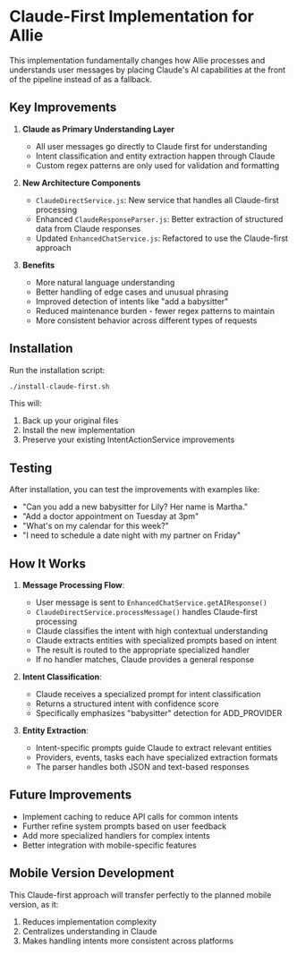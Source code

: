 # Claude-First Implementation for Allie

This implementation fundamentally changes how Allie processes and understands user messages by placing Claude's AI capabilities at the front of the pipeline instead of as a fallback.

## Key Improvements

1. **Claude as Primary Understanding Layer**
   - All user messages go directly to Claude first for understanding
   - Intent classification and entity extraction happen through Claude
   - Custom regex patterns are only used for validation and formatting

2. **New Architecture Components**
   - `ClaudeDirectService.js`: New service that handles all Claude-first processing
   - Enhanced `ClaudeResponseParser.js`: Better extraction of structured data from Claude responses
   - Updated `EnhancedChatService.js`: Refactored to use the Claude-first approach

3. **Benefits**
   - More natural language understanding
   - Better handling of edge cases and unusual phrasing
   - Improved detection of intents like "add a babysitter"
   - Reduced maintenance burden - fewer regex patterns to maintain
   - More consistent behavior across different types of requests

## Installation

Run the installation script:

```bash
./install-claude-first.sh
```

This will:
1. Back up your original files
2. Install the new implementation
3. Preserve your existing IntentActionService improvements

## Testing

After installation, you can test the improvements with examples like:

- "Can you add a new babysitter for Lily? Her name is Martha."
- "Add a doctor appointment on Tuesday at 3pm"
- "What's on my calendar for this week?"
- "I need to schedule a date night with my partner on Friday"

## How It Works

1. **Message Processing Flow**:
   - User message is sent to `EnhancedChatService.getAIResponse()`
   - `ClaudeDirectService.processMessage()` handles Claude-first processing
   - Claude classifies the intent with high contextual understanding
   - Claude extracts entities with specialized prompts based on intent
   - The result is routed to the appropriate specialized handler
   - If no handler matches, Claude provides a general response

2. **Intent Classification**:
   - Claude receives a specialized prompt for intent classification
   - Returns a structured intent with confidence score
   - Specifically emphasizes "babysitter" detection for ADD_PROVIDER

3. **Entity Extraction**:
   - Intent-specific prompts guide Claude to extract relevant entities
   - Providers, events, tasks each have specialized extraction formats
   - The parser handles both JSON and text-based responses

## Future Improvements

- Implement caching to reduce API calls for common intents
- Further refine system prompts based on user feedback
- Add more specialized handlers for complex intents
- Better integration with mobile-specific features

## Mobile Version Development

This Claude-first approach will transfer perfectly to the planned mobile version, as it:
1. Reduces implementation complexity
2. Centralizes understanding in Claude
3. Makes handling intents more consistent across platforms